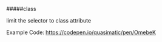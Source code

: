 ####\#class

limit the selector to class attribute

Example Code: https://codepen.io/quasimatic/pen/OmebeK